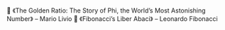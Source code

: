 📖 《The Golden Ratio: The Story of Phi, the World’s Most Astonishing Number》 – Mario Livio
📖 《Fibonacci’s Liber Abaci》 – Leonardo Fibonacci
